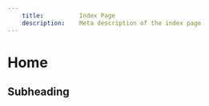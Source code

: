 ```yaml
---
    title:          Index Page
    description:    Meta description of the index page
---
```

# Home

## Subheading
